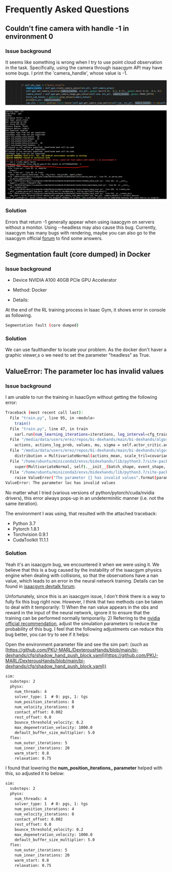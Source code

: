 # Frequently Asked Questions

## Couldn't fine camera with handle -1 in environment 0

### Issue background

It seems like something is wrong when I try to use point cloud observation in the task.
Specifically, using the camera through isaacgym API may have some bugs. I print the 'camera_handle', whose value is -1.

![IsaacGym2](imgs/isaacgym/2.png)

![IsaacGym1](imgs/isaacgym/1.png)

### Solution
Errors that return -1 generally appear when using isaacgym on servers without a monitor. Using --headless may also cause this bug. Currently, isaacgym has many bugs with rendering, maybe you can also go to the isaacgym official [forum](https://forums.developer.nvidia.com/c/agx-autonomous-machines/isaac/isaac-gym/322) to find some answers.

## Segmentation fault (core dumped) in Docker

### Issue background

- Device NVIDIA A100 40GB PCIe GPU Accelerator

- Method: Docker

- Details:

At the end of the RL training process in Isaac Gym, it shows error in console as following.

```bash
Segmentation fault (core dumped)
```

### Solution
We can use faulthandler to locate your problem. As the docker don't haver a graphic viewer,s o we need to set the parameter "headless" as True.

## ValueError: The parameter loc has invalid values

### Issue background
I am unable to run the training in IsaacGym without getting the following error:

```bash
Traceback (most recent call last):
  File "train.py", line 95, in <module>
    train()
  File "train.py", line 47, in train
    sarl.run(num_learning_iterations=iterations, log_interval=cfg_train["learn"]["save_interval"])
  File "/media/data/users/erez/repos/bi-dexhands/main/bi-dexhands/algorithms/rl/ppo/ppo.py", line 142, in run
    actions, actions_log_prob, values, mu, sigma = self.actor_critic.act(current_obs, current_states)
  File "/media/data/users/erez/repos/bi-dexhands/main/bi-dexhands/algorithms/rl/ppo/module.py", line 77, in act
    distribution = MultivariateNormal(actions_mean, scale_tril=covariance)
  File "/home/ubuntu/miniconda3/envs/bidexhands/lib/python3.7/site-packages/torch/distributions/multivariate_normal.py", line 146, in __init__
    super(MultivariateNormal, self).__init__(batch_shape, event_shape, validate_args=validate_args)
  File "/home/ubuntu/miniconda3/envs/bidexhands/lib/python3.7/site-packages/torch/distributions/distribution.py", line 53, in __init__
    raise ValueError("The parameter {} has invalid values".format(param))
ValueError: The parameter loc has invalid values
```

No matter what I tried (various versions of python/pytorch/cuda/nvidia drivers), this error always pops-up in an undeterminitic manner (i.e. not the same iteration).

The environment I was using, that resulted with the attached traceback:
- Python 3.7
- Pytorch 1.8.1
- Torchvision 0.9.1
- CudaToolkit 11.1.1

### Solution

Yeah it's an isaacgym bug, we encountered it when we were using it. We believe that this is a bug caused by the instability of the isaacgym physics engine when dealing with collisions, so that the observations have a nan value, which leads to an error in the neural network training. Details can be found in [isaacgym devtalk forum](https://forums.developer.nvidia.com/t/actors-data-set-to-nan/180417).

Unfortunately, since this is an isaacgym issue, I don't think there is a way to fully fix this bug right now. However, I think that two methods can be taken to deal with it temporarily: 1) When the nan value appears in the obs and reward in the input of the neural network, ignore it to ensure that the training can be performed normally temporarily. 2) Referring to the [nvidia official recommendation](https://forums.developer.nvidia.com/t/actors-data-set-to-nan/180417), adjust the simulation parameters to reduce the probability of this bug. I feel that the following adjustments can reduce this bug better, you can try to see if it helps:

Open the environment parameter file and see the sim part: (such as [https://github.com/PKU-MARL/DexterousHands/blob/main/bi-dexhands/cfg/shadow_hand_push_block.yaml](https://github.com/PKU-MARL/DexterousHands/blob/main/bi-dexhands/cfg/shadow_hand_push_block.yaml))

```
sim:  
  substeps: 2 
  physx: 
    num_threads: 4 
    solver_type: 1  # 0: pgs, 1: tgs 
    num_position_iterations: 8 
    num_velocity_iterations: 0 
    contact_offset: 0.002 
    rest_offset: 0.0 
    bounce_threshold_velocity: 0.2 
    max_depenetration_velocity: 1000.0 
    default_buffer_size_multiplier: 5.0 
  flex: 
    num_outer_iterations: 5 
    num_inner_iterations: 20 
    warm_start: 0.8 
    relaxation: 0.75 
```

I found that lowering the **num_position_iterations_ parameter** helped with this, so adjusted it to below:

```
sim:
  substeps: 2
  physx:
    num_threads: 4
    solver_type: 1  # 0: pgs, 1: tgs
    num_position_iterations: 4
    num_velocity_iterations: 0
    contact_offset: 0.002
    rest_offset: 0.0
    bounce_threshold_velocity: 0.2
    max_depenetration_velocity: 1000.0
    default_buffer_size_multiplier: 5.0
  flex:
    num_outer_iterations: 5
    num_inner_iterations: 20
    warm_start: 0.8
    relaxation: 0.75
```
